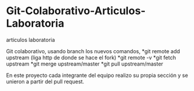 # Git-Colaborativo-Articulos-Laboratoria
articulos laboratoria

Git colaborativo, usando branch los nuevos comandos,
*git remote add upstream (liga http de donde se hace el fork)
*git remote -v
*git fetch upstream
*git merge upstream/master
*git pull upstream/master

En este proyecto cada integrante del equipo realizo su propia sección y se unieron a partir del pull request.
